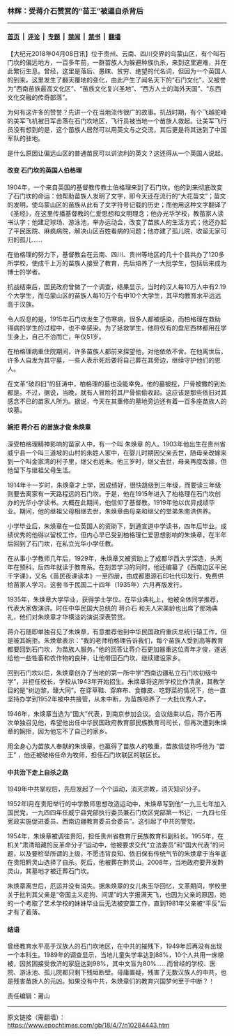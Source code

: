 ### 林辉：受蒋介石赞赏的“苗王”被逼自杀背后

---

#### [首页](../../../..?n10284443) &nbsp;|&nbsp; [评论](../../../../../epoch-comment?n10284443) &nbsp;|&nbsp; [专题](../../../../../epoch-special?n10284443) &nbsp;|&nbsp; [禁闻](../../../../../epoch-news?n10284443) &nbsp;|&nbsp; [禁书](../../../../../books?n10284443) &nbsp;|&nbsp; [翻墙](https://github.com/gfw-breaker/nogfw/blob/master/README.md?n10284443)


<div class="post_content" id="artbody" itemprop="articleBody">
 <!-- article content begin -->
 <p>
  【大纪元2018年04月08日讯】位于贵州、云南、四川交界的乌蒙山区，有个叫石门坎的偏远地方，一百多年前，一群苗族人为躲避种族仇杀，来到这里避难，并在此繁衍生息。曾经，这里是落后、愚昧、贫穷、绝望的代名词，但因为一个英国人的到来，这里发生了翻天覆地的变化，由此产生了闻名天下的“石门文化”，又被誉为“西南苗族最高文化区”、“苗族文化复兴圣地”、“西方人士的海外天国”、“东西文化交融的传奇部落”。
 </p>
 <p>
  为何有这许多的赞誉？先讲一个在当地流传很广的故事。抗战时期，有个飞越驼峰的美军飞机被日军击落在石门坎地区，飞行员被当地一个苗族人救起。让美军飞行员没有想到的是，这个苗族人居然可以用英文与之交流，其后更是将其送到了中国军队的驻地。
 </p>
 <p>
  是什么原因让偏远山区的普通苗民可以讲流利的英文？这还得从一个英国人说起。
 </p>
 <h4>
  <strong>
   改变
  </strong>
  <strong>
   石门坎的英国人伯格理
  </strong>
 </h4>
 <p>
  1904年，一个来自英国的基督教传教士伯格理来到了石门坎。他的到来彻底改变了石门坎的命运：他帮助苗族人发明了文字，即今天还在流行的“大花苗文”；苗文的发明，使乌蒙山区的苗族从此有了文字符号记载的历史；而他用这种文字翻译了《圣经》，在这里传播基督教的仁爱思想和文明理念；他办光华学校，教苗家人读书认字；他建足球场、游泳池，举办运动会，改变了苗族人的生活方式；他还办起了平民医院、麻疯病院，解决山区百姓看病的问题；他亦建了孤儿院，收留无家可归的孤儿……
 </p>
 <p>
  在伯格理的努力下，基督教会在云南、四川、贵州等地区的几十个县共办了120多所学校，使成千上万的苗族人接受了教育，先后培养了一大批学生，包括后来成为博士的学者。
 </p>
 <p>
  抗战结束后，国民政府曾做了一个调查，结果显示，当时的汉人每10万人中有2.19个大学生，而乌蒙山区的苗族人每10万个有中10个大学生，其平均教育水平远远高于汉族。
 </p>
 <p>
  令人叹息的是，1915年石门坎发生了伤寒病，很多人都被感染，而柏格理在救助得病的学生的过程中，也不幸感染。为了拯救学生，他将仅有的盘尼西林都用在学生身上，自己不治而亡，年仅51岁。
 </p>
 <p>
  在柏格理病重住院期间，许多苗族人都前来探望他，对他依依不舍。在他离世后，许多人自发为其守墓，一些人表示死后要将自己葬在其旁边，继续守护他们的恩人。
 </p>
 <p>
  在文革“破四旧”的狂涛中，柏格理的墓也没能幸免，他的墓被挖，尸骨被撒的到处都是。不过，据说，当晚，就有人冒险将其尸骨偷偷收起。这应该是那些依旧对其感念不已的苗家人所为。据说，今天在其重修的墓地旁边还有着一百多座苗族人的坟墓。
 </p>
 <h4>
  <strong>
   婉拒
   <ok href="https://www.epochtimes.com/gb/tag/%E8%92%8B%E4%BB%8B%E7%9F%B3.html">
    蒋介石
   </ok>
   的苗族才俊
   <ok href="https://www.epochtimes.com/gb/tag/%E6%9C%B1%E7%84%95%E7%AB%A0.html">
    朱焕章
   </ok>
  </strong>
 </h4>
 <p>
  深受柏格理精神影响的苗家人中，有一个叫
  <ok href="https://www.epochtimes.com/gb/tag/%E6%9C%B1%E7%84%95%E7%AB%A0.html">
   朱焕章
  </ok>
  的人。1903年他出生在贵州省威宁县一个叫三道坡的山村的朱姓人家中，在婴儿时期因父亲去世，随母亲改嫁来到一个叫金家湾的村子里，继父也姓朱。他三岁时，继父去世，母亲再度改嫁，但他留下与继祖父母生活。
 </p>
 <p>
  1914年十一岁时，朱焕章才上学，因成绩好，很快跳级到三年级，而要读三年级则要去离家有一天路程远的石门坎。于是，他在1915年进入了柏格理在石门坎创办的光华小学读书。大概在此期间，他信仰了基督教。1919年他以优异成绩毕业。期间，他的继祖父母相继去世，朱焕章由母亲和继父的堂弟朱南洪供养。
 </p>
 <p>
  小学毕业后，朱焕章在一位英国人的资助下，到通宣道中学读书，四年后毕业。成绩优秀的他得以留校工作，但内心早已受到柏格理仁爱思想影响的朱焕章，在半年后回到了石门坎，在私立光华小学任教。
 </p>
 <p>
  在从事小学教师几年后，1929年，朱焕章又被资助上了成都华西大学深造，头两年在预科，后四年就读于教育系。在刻苦学习的同时，他还编纂了《西南边区平民千字课》，又名《苗民夜课读本》一至四册，由成都墨源石印社代印发行，免费供给苗家人学习。这套书于民国二十四年（1935年）六月再版发行。
 </p>
 <p>
  1935年，朱焕章大学毕业，获得学士学位。在毕业典礼上，他被全体同学推荐，代表大家做演讲。时任中华民国大总统的
  <ok href="https://www.epochtimes.com/gb/tag/%E8%92%8B%E4%BB%8B%E7%9F%B3.html">
   蒋介石
  </ok>
  和夫人宋美龄也出席了那场典礼，他们对朱焕章才华横溢的演说深表赞赏。
 </p>
 <p>
  蒋介石随即单独召见了朱焕章，有意推荐他到中华民国政府重庆总统行辕工作，但是被其婉拒。朱焕章表示：“我的老师柏格理告诉我们，每个苗族人受到高等教育都要回到石门坎，为苗族人服务。”他的回答让蒋介石更加器重这位青年才俊，遂送给他一些牲畜和农作物的良种，让他带回石门坎，继续建设家乡。
 </p>
 <p>
  回到石门坎以后，朱焕章创办了当地的第一所中学“西南边疆私立石门坎初级中学”，并担任校长，学校从1943年开始招生。朱焕章将这所学校比作清泉，其教学目的是“树边黎，臻大同”。在穿草鞋、穿麻布、食糠皮、吃野菜的情况下，他一直坚持办学到1952年被中共接管，从未中断，为苗族培养了一大批优秀人才。
 </p>
 <p>
  1946年，朱焕章当选为“国大”代表，到南京参加会议。会议结束以后，蒋介石再次单独召见他，希望他出任中华民国政府教育部民族教育司司长，但再次遭到朱焕章的婉拒，因为他忘不了自己的家乡。
 </p>
 <p>
  用全身心为苗族人奉献的朱焕章，也赢得了苗族人的敬重，苗族信徒称呼他为
  <ok href="https://www.epochtimes.com/gb/tag/%E2%80%9C%E8%8B%97%E7%8E%8B%E2%80%9D.html">
   “苗王”
  </ok>
  ，他还被破格任命为牧师，担任石门坎联区的联区长。
 </p>
 <h4>
  <strong>
   中共治下走上自杀之路
  </strong>
 </h4>
 <p>
  1949年中共掌权后，先后发起了一个个运动，消灭宗教，消灭知识分子。
 </p>
 <p>
  1952年l月在贵阳举行的中学教师思想改造运动中，朱焕章写到他“一九三七年加入国民党，一九四四年任威宁县党部执行委员兼石门坎区党部第一书记，一九四七任宪政实施促进委员、西南边疆教育委员会委员”。这引起了中共的警觉。
 </p>
 <p>
  1954年，朱焕章被调往贵阳，担任贵州省教育厅民族教育科副科长。1955年，在机关“肃清暗藏的反革命分子”运动中，他被要求交代“立法委员”和“国大代表”的问题，以及要检举所谓的上级，不愿违背良知、依旧保有传统气节的朱焕章于当年底在贵阳黔灵山选择了自杀。死后，他被葬在黔灵山。2008年，当地政府要开发黔灵山，其墓地才被迁葬石门坎。
 </p>
 <p>
  朱焕章离世后，厄运并没有消失。据朱焕章的女儿朱玉华回忆，文革期间，学校里关于批判其父亲是“帝国主义走狗、间谍”的大字报满天飞，也因为父亲的原因，她的一个考取了艺术学校的妹妹毕业后无法被安置工作，直到1981年父亲被“平反”后才有了着落。
 </p>
 <h4>
  <strong>
   结语
  </strong>
 </h4>
 <p>
  曾经教育水平高于汉族人的石门坎地区，在中共的摧残下，1949年后再没有出现一个本科生。1989年的调查显示，当地儿童失学率达到88%，10个人共用一床棉被，因贫困接受救济的家庭达到98%，其中文盲为80%……而曾经的学校、医院、游泳池、孤儿院都只剩下残垣断壁。毋庸置疑，残害了无数汉族人的中共，也是残害苗族人的元凶。如果没有中共，朱焕章们的教育兴国梦何至于中断？！
 </p>
 <p>
  责任编辑：莆山
 </p>
 <!-- article content end -->
 <div id="below_article_ad">
 </div>
</div>


---

原文链接（需翻墙）：https://www.epochtimes.com/gb/18/4/7/n10284443.htm